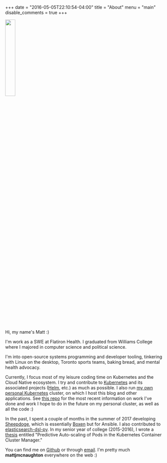 +++
date = "2016-05-05T22:10:54-04:00"
title = "About"
menu = "main"
disable_comments = true
+++

<img src="/img/avatar.png" style="height:25%; width:25%;"/>

Hi, my name's Matt :)

I'm work as a SWE at Flatiron Health. I graduated from Williams
College where I majored in computer science and political science.

I'm into open-source systems programming and developer tooling,
tinkering with Linux on the desktop, Toronto sports teams, baking bread, and mental health advocacy.

Currently, I focus most of my leisure coding time on Kubernetes and the Cloud
Native ecosystem. I try and contribute to [Kubernetes](https://github.com/kubernetes/kubernetes) and
its associated projects ([Helm](https://github.com/helm), etc.) as much as
possible.  I also run
[my own personal Kubernetes](http://mattjmcnaughton.com/post/a-kubernetes-of-ones-own-part-0/)
cluster, on which I host this blog and other applications.
See [this repo](https://github.com/mattjmcnaughton/personal-k8s)
for the most recent information on work I've done and work I hope to do in the
future on my personal cluster, as well as all the code :)

In the past, I spent a couple of months in the summer of 2017 developing
[Sheepdoge](https://github.com/sheepdoge), which is essentially [Boxen](https://github.com/boxen)
but for Ansible. I also contributed to [elasticsearch-dsl-py](https://github.com/elastic/elasticsearch-dsl-py).
In my senior year of college (2015-2016), I wrote a
[thesis](https://github.com/mattjmcnaughton/thesis) entitled "Predictive
Auto-scaling of Pods in the Kubernetes Container Cluster Manager."

You can find me on [Github](https://github.com/mattjmcnaughton) or through [email](mailto:mattjmcnaughton@gmail.com).
I'm pretty much **mattjmcnaughton** everywhere on the web :)
